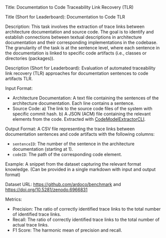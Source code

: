 Title: Documentation to Code Traceability Link Recovery (TLR)

Title (Short for Leaderboard): Documentation to Code TLR

Description: This task involves the extraction of trace links between architecture documentation and source code. The goal is to identify and establish connections between textual descriptions in architecture documentation and their corresponding implementations in the codebase. The granularity of the task is at the sentence level, where each sentence in the documentation is linked to specific code artifacts (i.e., classes or directories (packages)).

Description (Short for Leaderboard): Evaluation of automated traceability link recovery (TLR) approaches for documentation sentences to code artifacts TLR.

Input Format:
* Architecture Documentation: A text file containing the sentences of the architecture documentation. Each line contains a sentence.
* Source Code:
    a) The link to the source code files of the system with specific commit hash.
    b) A JSON (ACM) file containing the relevant elements from the code. Extracted with [CodeModelExtractorCLI](https://github.com/ArDoCo/CodeModelExtractorCLI).

Output Format: A CSV file representing the trace links between documentation sentences and code artifacts with the following columns:
- `sentenceID`: The number of the sentence in the architecture documentation (starting at 1).
- `codeID`: The path of the corresponding code element.

Example: A snippet from the dataset capturing the relevant format knowledge. (Can be provided in a single markdown with input and output format)

Dataset URL: https://github.com/ardoco/benchmark and https://doi.org/10.5281/zenodo.6966831

Metrics:
- Precision: The ratio of correctly identified trace links to the total number of identified trace links.
- Recall: The ratio of correctly identified trace links to the total number of actual trace links.
- F1 Score: The harmonic mean of precision and recall.
